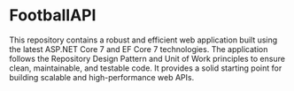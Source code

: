 # FootballAPI
This repository contains a robust and efficient web application built using the latest ASP.NET Core 7 and EF Core 7 technologies. The application follows the Repository Design Pattern and Unit of Work principles to ensure clean, maintainable, and testable code. It provides a solid starting point for building scalable and high-performance web APIs.
